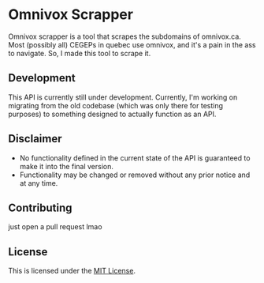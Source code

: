 # Omnivox Scrapper
Omnivox scrapper is a tool that scrapes the subdomains of omnivox.ca.
Most (possibly all) CEGEPs in quebec use omnivox, and it's a pain in the ass to navigate.
So, I made this tool to scrape it.

## Development
This API is currently still under development.
Currently, I'm working on migrating from the old codebase (which was only there for testing purposes)
to something designed to actually function as an API.

## Disclaimer
- No functionality defined in the current state of the API is guaranteed to make it into the final version.
- Functionality may be changed or removed without any prior notice and at any time.



## Contributing
just open a pull request lmao

## License
This is licensed under the [MIT License](https://mit-license.org/).